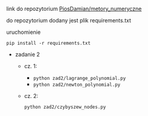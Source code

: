 link do repozytorium [PiosDamian/metory_numeryczne](https://github.com/PiosDamian/metody_numeryczne)

do repozytorium dodany jest plik requirements.txt

uruchomienie

`pip install -r requirements.txt`

- zadanie 2
  - cz. 1:
    - `python zad2/lagrange_polynomial.py`
    - `python zad2/newton_polynomial.py`
    
  - cz. 2:
    
    `python zad2/czybyszew_nodes.py`
